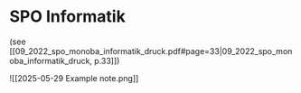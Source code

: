 
# SPO Informatik
(see [[09_2022_spo_monoba_informatik_druck.pdf#page=33|09_2022_spo_monoba_informatik_druck, p.33]])

![[2025-05-29 Example note.png]]